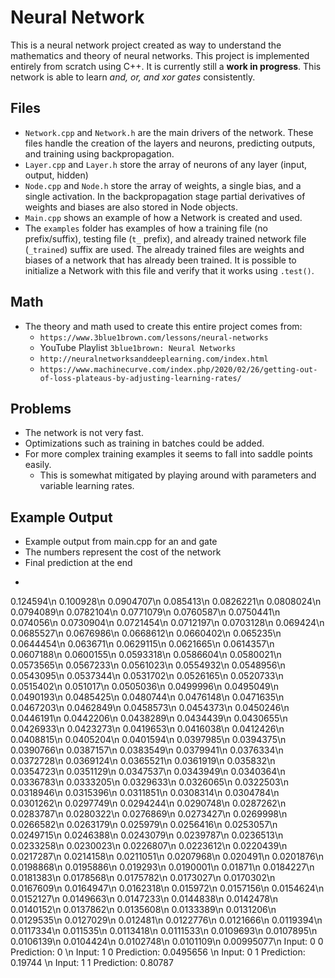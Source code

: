 # Neural Network

This is a neural network project created as way to understand the mathematics and theory
of neural networks. This project is implemented entirely from scratch using C++. It is
currently still a **work in progress**. This network is able to learn _and, or, and xor gates_ consistently. 


## Files

* `Network.cpp` and `Network.h` are the main drivers of the network. These files handle the creation of the layers and neurons, predicting outputs, and training using backpropagation.
* `Layer.cpp` and `Layer.h` store the array of neurons of any layer (input, output, hidden)
* `Node.cpp` and `Node.h` store the array of weights, a single bias, and a single
  activation. In the backpropagation stage partial derivatives of weights and biases are
  also stored in Node objects.
* `Main.cpp` shows an example of how a Network is created and used.
* The `examples` folder has examples of how a training file (no prefix/suffix), testing
  file (`t_` prefix), and already trained network file (`_trained`) suffix are used. The
  already trained files are weights and biases of a network that has already been
  trained. It is possible to initialize a Network with this file and verify that it
  works using `.test()`.

## Math
* The theory and math used to create this entire project comes from:
    * `https://www.3blue1brown.com/lessons/neural-networks`
    * YouTube Playlist `3blue1brown: Neural Networks`
    * `http://neuralnetworksanddeeplearning.com/index.html`
    * `https://www.machinecurve.com/index.php/2020/02/26/getting-out-of-loss-plateaus-by-adjusting-learning-rates/`

## Problems
* The network is not very fast.
* Optimizations such as training in batches could be added.
* For more complex training examples it seems to fall into saddle points easily.
    * This is somewhat mitigated by playing around with parameters and variable learning
      rates.

## Example Output
* Example output from main.cpp for an and gate
* The numbers represent the cost of the network
* Final prediction at the end
* ```
0.124594\n
0.100928\n
0.0904707\n
0.085413\n
0.0826221\n
0.0808024\n
0.0794089\n
0.0782104\n
0.0771079\n
0.0760587\n
0.0750441\n
0.074056\n
0.0730904\n
0.0721454\n
0.0712197\n
0.0703128\n
0.069424\n
0.0685527\n
0.0676986\n
0.0668612\n
0.0660402\n
0.065235\n
0.0644454\n
0.063671\n
0.0629115\n
0.0621665\n
0.0614357\n
0.0607188\n
0.0600155\n
0.0593318\n
0.0586604\n
0.0580021\n
0.0573565\n
0.0567233\n
0.0561023\n
0.0554932\n
0.0548956\n
0.0543095\n
0.0537344\n
0.0531702\n
0.0526165\n
0.0520733\n
0.0515402\n
0.051017\n
0.0505036\n
0.0499996\n
0.0495049\n
0.0490193\n
0.0485425\n
0.0480744\n
0.0476148\n
0.0471635\n
0.0467203\n
0.0462849\n
0.0458573\n
0.0454373\n
0.0450246\n
0.0446191\n
0.0442206\n
0.0438289\n
0.0434439\n
0.0430655\n
0.0426933\n
0.0423273\n
0.0419653\n
0.0416038\n
0.0412426\n
0.0408815\n
0.0405204\n
0.0401594\n
0.0397985\n
0.0394375\n
0.0390766\n
0.0387157\n
0.0383549\n
0.0379941\n
0.0376334\n
0.0372728\n
0.0369124\n
0.0365521\n
0.0361919\n
0.035832\n
0.0354723\n
0.0351129\n
0.0347537\n
0.0343949\n
0.0340364\n
0.0336783\n
0.0333205\n
0.0329633\n
0.0326065\n
0.0322503\n
0.0318946\n
0.0315396\n
0.0311851\n
0.0308314\n
0.0304784\n
0.0301262\n
0.0297749\n
0.0294244\n
0.0290748\n
0.0287262\n
0.0283787\n
0.0280322\n
0.0276869\n
0.0273427\n
0.0269998\n
0.0266582\n
0.0263179\n
0.025979\n
0.0256416\n
0.0253057\n
0.0249715\n
0.0246388\n
0.0243079\n
0.0239787\n
0.0236513\n
0.0233258\n
0.0230023\n
0.0226807\n
0.0223612\n
0.0220439\n
0.0217287\n
0.0214158\n
0.0211051\n
0.0207968\n
0.020491\n
0.0201876\n
0.0198868\n
0.0195886\n
0.019293\n
0.0190001\n
0.01871\n
0.0184227\n
0.0181383\n
0.0178568\n
0.0175782\n
0.0173027\n
0.0170302\n
0.0167609\n
0.0164947\n
0.0162318\n
0.015972\n
0.0157156\n
0.0154624\n
0.0152127\n
0.0149663\n
0.0147233\n
0.0144838\n
0.0142478\n
0.0140152\n
0.0137862\n
0.0135608\n
0.0133389\n
0.0131206\n
0.0129535\n
0.0127029\n
0.012481\n
0.0122776\n
0.0121666\n
0.0119394\n
0.0117334\n
0.011535\n
0.0113418\n
0.0111533\n
0.0109693\n
0.0107895\n
0.0106139\n
0.0104424\n
0.0102748\n
0.0101109\n
0.00995077\n
Input: 0 0 Prediction: 0 \n
Input: 1 0 Prediction: 0.0495656 \n
Input: 0 1 Prediction: 0.19744 \n
Input: 1 1 Prediction: 0.80787
```
